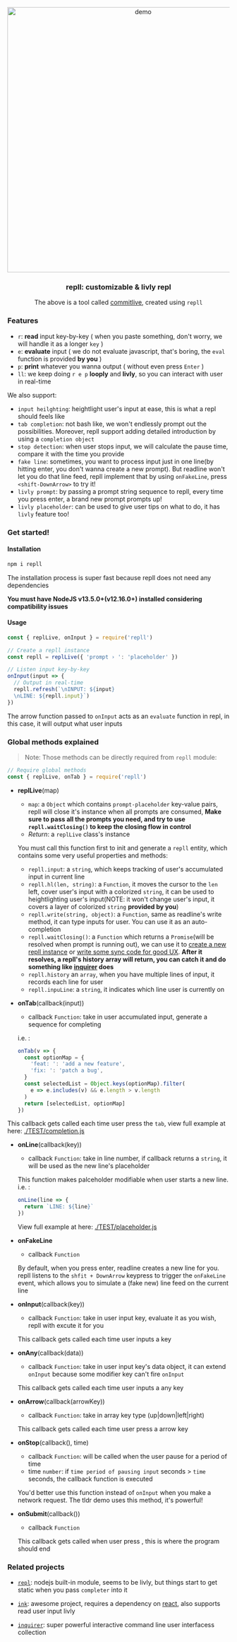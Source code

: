 <p align="center">
  <a href="https://github.com/beetcb/repll">
    <img src="assets/demo-commitlive.svg" alt="demo" width="600">
  </a>
  <h3 align="center">repll: customizable & livly repl</h3>
  <p align="center">
  The above is a tool called
  <a href="https://github.com/beetcb/commitlive">commitlive</a>, created using <code>repll</code>
  </p>
</p>

### Features

- `r`: **read** input key-by-key ( when you paste something, don't worry, we will handle it as a longer `key` )
- `e`: **evaluate** input ( we do not evaluate javascript, that's boring, the `eval` function is provided **by you** )
- `p`: **print** whatever you wanna output ( without even press `Enter` )
- `ll`: we keep doing `r e p` **looply** and **livly**, so you can interact with user in real-time

We also support:

- `input heilghting`: heightlight user's input at ease, this is what a repl should feels like
- `tab completion`: not bash like, we won't endlessly prompt out the possibilities. Moreover, repll support adding detailed introduction by using a `completion object`
- `stop detection`: when user stops input, we will calculate the pause time, compare it with the time you provide
- `fake line`: sometimes, you want to process input just in one line(by hitting enter, you don't wanna create a new prompt). But readline won't let you do that line feed, repll implement that by using `onFakeLine`, press `<shift-DownArrow>` to try it!
- `livly prompt`: by passing a prompt string sequence to repll, every time you press enter, a brand new prompt prompts up!
- `livly placeholder`: can be used to give user tips on what to do, it has `livly` feature too!

### Get started!

#### Installation

```bash
npm i repll
```

The installation process is super fast because repll does not need any dependencies

**You must have NodeJS v13.5.0+(v12.16.0+) installed considering compatibility issues**

#### Usage

```js
const { replLive, onInput } = require('repll')

// Create a repll instance
const repll = replLive({ 'prompt › ': 'placeholder' })

// Listen input key-by-key
onInput(input => {
  // Output in real-time
  repll.refresh(`\nINPUT: ${input}
  \nLINE: ${repll.input}`)
})
```

The arrow function passed to `onInput` acts as an `evaluate` function in repl, in this case, it will output what user inputs

### Global methods explained

> Note: Those methods can be directly required from `repll` module:

```js
// Require global methods
const { replLive, onTab } = require('repll')
```

- **replLive**(map)

  - `map`: a `Object` which contains `prompt-placeholder` key-value pairs, repll will close it's instance when all prompts are consumed, **Make sure to pass all the prompts you need, and try to use `repll.waitClosing()` to keep the closing flow in control**
  - _Return_: a `replLive` class's instance

  You must call this function first to init and generate a `repll` entity, which contains some very useful properties and methods:

  - `repll.input`: a `string`, which keeps tracking of user's accumulated input in current line
  - `repll.hl(len, string)`: a `Function`, it moves the cursor to the `len` left, cover user's input with a colorized `string`, it can be used to heightlighting user's input(NOTE: it won't change user's input, it covers a layer of colorized `string` **provided by you**)
  - `repll.write(string, object)`: a `Function`, same as readline's write method, it can type inputs for user. You can use it as an auto-completion
  - `repll.waitClosing()`: a `Function` which returns a `Promise`(will be resolved when prompt is running out), we can use it to [create a new repll instance](https://github.com/beetcb/repll/blob/master/TEST/multiRepl.js) or [write some sync code for good UX](https://github.com/beetcb/repll/blob/master/TEST/sync.js). **After it resolves, a repll's history array will return, you can catch it and do something like [inquirer](https://github.com/SBoudrias/Inquirer.js) does**
  - `repll.history` an `array`, when you have multiple lines of input, it records each line for user
  - `repll.inpuLine`: a `string`, it indicates which line user is currently on

- **onTab**(callback(input))

  - callback `Function`: take in user accumulated input, generate a sequence for completing

  i.e. :

  ```js
  onTab(v => {
    const optionMap = {
      'feat: ': 'add a new feature',
      'fix: ': 'patch a bug',
    }
    const selectedList = Object.keys(optionMap).filter(
      e => e.includes(v) && e.length > v.length
    )
    return [selectedList, optionMap]
  })
  ```

This callback gets called each time user press the `tab`, view full example at here: [./TEST/completion.js](./TEST/completion.js)

- **onLine**(callback(key))

  - callback `Function`: take in line number, if callback returns a `string`, it will be used as the new line's placeholder

  This function makes palceholder modifiable when user starts a new line.
  i.e. :

  ```js
  onLine(line => {
    return `LINE: ${line}`
  })
  ```

  View full example at here: [./TEST/placeholder.js](./TEST/placeholder.js)

- **onFakeLine**

  - callback `Function`

  By default, when you press enter, readline creates a new line for you.
  repll listens to the `shfit + DownArrow` keypress to trigger the `onFakeLine` event, which allows you to simulate a (fake new) line feed on the current line

- **onInput**(callback(key))

  - callback `Function`: take in user input key, evaluate it as you wish, repll with excute it for you

  This callback gets called each time user inputs a key

- **onAny**(callback(data))

  - callback `Function`: take in user input key's data object, it can extend `onInput` because some modifier key can't fire `onInput`

  This callback gets called each time user inputs a any key

- **onArrow**(callback(arrowKey))

  - callback `Function`: take in array key type (up|down|left|right)

  This callback gets called each time user press a arrow key

- **onStop**(callback(), time)

  - callback `Function`: will be called when the user pause for a period of time
  - time `number`: if `time period of pausing input` seconds > `time` seconds, the callback function is executed

  You'd better use this function instead of `onInput` when you make a network request.
  The tldr demo uses this method, it's powerful!

- **onSubmit**(callback())

  - callback `Function`

  This callback gets called when user press <ctrl-s>, this is where the program should end

### Related projects

- [`repl`](https://nodejs.org/dist/latest-v15.x/docs/api/repl.html): nodejs built-in module, seems to be livly, but things start to get static when you pass `completer` into it

- [`ink`](https://github.com/vadimdemedes/ink): awesome project, requires a dependency on [react](https://github.com/facebook/react), also supports read user input livly

- [`inquirer`](https://github.com/SBoudrias/Inquirer.js): super powerful interactive command line user interfacess collection
